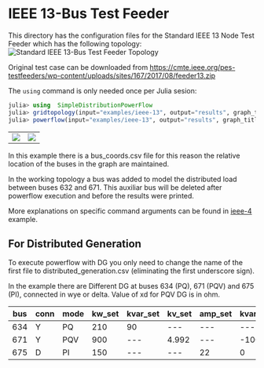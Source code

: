 # IEEE 13-Bus Test Feeder

This directory has the configuration files for the Standard IEEE 13 Node Test Feeder which has the following topology:
<img src="https://github.com/gisel-uninorte/SimpleDistributionPowerFlow.jl/blob/main/images/ieee_13_bus_std_test_feeder.png" alt="Standard IEEE 13-Bus Test Feeder Topology">

Original test case can be downloaded from https://cmte.ieee.org/pes-testfeeders/wp-content/uploads/sites/167/2017/08/feeder13.zip

The `using` command is only needed once per Julia sesion:
```julia
julia> using  SimpleDistributionPowerFlow
julia> gridtopology(input="examples/ieee-13", output="results", graph_title="IEEE 13 Node Test Feeder")
julia> powerflow(input="examples/ieee-13", output="results", graph_title="IEEE 13 Node Test Feeder")
```

<table>
  <tr>
    <td><img src="https://github.com/gisel-uninorte/SimpleDistributionPowerFlow.jl/blob/main/images/ieee_13_bus_example_input_topology.png"</td>
    <td><img src="https://github.com/gisel-uninorte/SimpleDistributionPowerFlow.jl/blob/main/images/ieee_13_bus_example_working_topology.png"</td>
  </tr>
</table>

In this example there is a bus_coords.csv file for this reason the relative location of the buses in the graph are maintained.

In the working topology a bus was added to model the distributed load between buses 632 and 671. This auxiliar bus will be deleted after powerflow execution and before the results were printed.

More explanations on specific command arguments can be found in [ieee-4](https://github.com/gisel-uninorte/SimpleDistributionPowerFlow.jl/tree/main/examples/ieee-4) example. 

## For Distributed Generation
To execute powerflow with DG you only need to change the name of the first file to distributed_generation.csv (eliminating the first underscore sign).

In the example there are Different DG at buses 634 (PQ), 671 (PQV) and 675 (PI), connected in wye or delta. Value of xd for PQV DG is in ohm.

bus | conn | mode | kw_set | kvar_set | kv_set | amp_set | kvar_min | kvar_max | xd
--- | ---  | ---  | ---    | ---      | ---    | ---     | ---      | ---      | ---
634 | Y  | PQ  | 210    | 90      | ---    | ---     | ---      | ---      | ---
671 | Y  | PQV  | 900    | ---      | 4.992   | ---     | -1000      | 1000      | 7.68
675 | D  | PI  | 150   | ---      | ---    | 22     | 0     | 180     | ---


